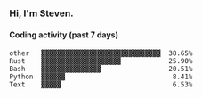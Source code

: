 ### Hi, I'm Steven.

#### Coding activity (past 7 days)
```
other   ▓▓▓▓▓▓▓▓▓▓▓▓▓▓▓▓▓▓▓▓▓▓▓▓▓▓▓▓▓▓  38.65%
Rust    ▓▓▓▓▓▓▓▓▓▓▓▓▓▓▓▓▓▓▓▓            25.90%
Bash    ▓▓▓▓▓▓▓▓▓▓▓▓▓▓▓                 20.51%
Python  ▓▓▓▓▓▓                           8.41%
Text    ▓▓▓▓▓                            6.53%
```

